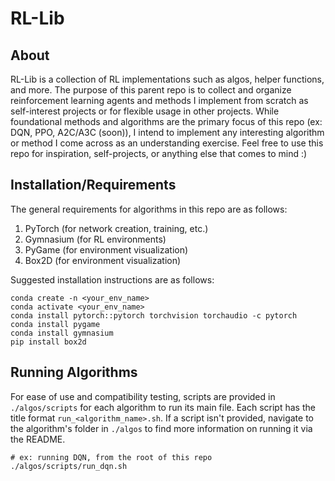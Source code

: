 # RL-Lib

## About

RL-Lib is a collection of RL implementations such as algos, helper functions, and more. The purpose of this parent repo is to collect and organize reinforcement learning agents and methods I implement from scratch as self-interest projects or for flexible usage in other projects. While foundational methods and algorithms are the primary focus of this repo (ex: DQN, PPO, A2C/A3C (soon)), I intend to implement any interesting algorithm or method I come across as an understanding exercise. Feel free to use this repo for inspiration, self-projects, or anything else that comes to mind :)


## Installation/Requirements
The general requirements for algorithms in this repo are as follows:
1. PyTorch (for network creation, training, etc.)
2. Gymnasium (for RL environments)
3. PyGame (for environment visualization)
4. Box2D (for environment visualization)

Suggested installation instructions are as follows:
```
conda create -n <your_env_name>
conda activate <your_env_name>
conda install pytorch::pytorch torchvision torchaudio -c pytorch
conda install pygame
conda install gymnasium
pip install box2d
```

## Running Algorithms
For ease of use and compatibility testing, scripts are provided in `./algos/scripts` for each algorithm to run its main file. Each script has the title format `run_<algorithm_name>.sh`. If a script isn't provided, navigate to the algorithm's folder in `./algos` to find more information on running it via the README.

```
# ex: running DQN, from the root of this repo
./algos/scripts/run_dqn.sh
```